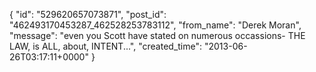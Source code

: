  {
   "id": "529620657073871",
   "post_id": "462493170453287_462528253783112",
   "from_name": "Derek Moran",
   "message": "even you Scott have stated on numerous occassions- THE LAW, is ALL, about, INTENT...",
   "created_time": "2013-06-26T03:17:11+0000"
 }
